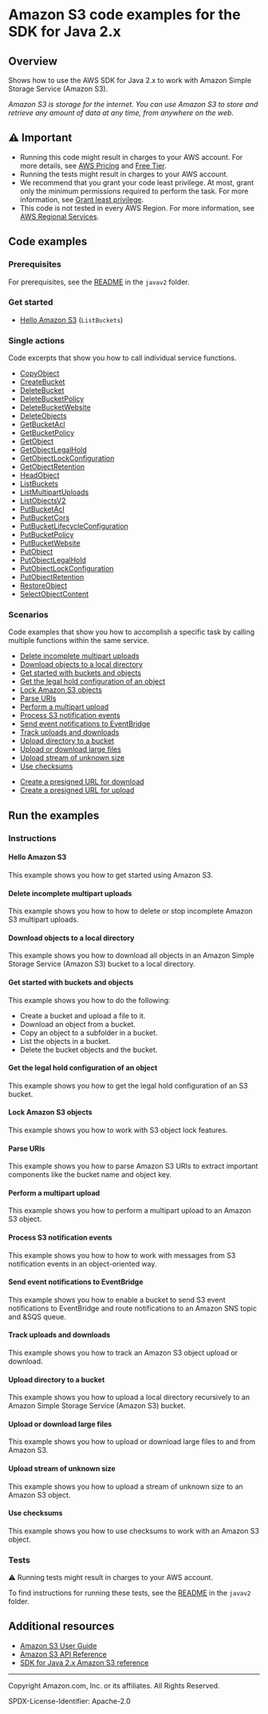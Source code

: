 # Amazon S3 code examples for the SDK for Java 2.x

## Overview

Shows how to use the AWS SDK for Java 2.x to work with Amazon Simple Storage Service (Amazon S3).

<!--custom.overview.start-->
<!--custom.overview.end-->

_Amazon S3 is storage for the internet. You can use Amazon S3 to store and retrieve any amount of data at any time, from anywhere on the web._

## ⚠ Important

* Running this code might result in charges to your AWS account. For more details, see [AWS Pricing](https://aws.amazon.com/pricing/) and [Free Tier](https://aws.amazon.com/free/).
* Running the tests might result in charges to your AWS account.
* We recommend that you grant your code least privilege. At most, grant only the minimum permissions required to perform the task. For more information, see [Grant least privilege](https://docs.aws.amazon.com/IAM/latest/UserGuide/best-practices.html#grant-least-privilege).
* This code is not tested in every AWS Region. For more information, see [AWS Regional Services](https://aws.amazon.com/about-aws/global-infrastructure/regional-product-services).

<!--custom.important.start-->
<!--custom.important.end-->

## Code examples

### Prerequisites

For prerequisites, see the [README](../../README.md#Prerequisites) in the `javav2` folder.


<!--custom.prerequisites.start-->
<!--custom.prerequisites.end-->

### Get started

- [Hello Amazon S3](src/main/java/com/example/s3/HelloS3.java#L6) (`ListBuckets`)


### Single actions

Code excerpts that show you how to call individual service functions.

- [CopyObject](src/main/java/com/example/s3/CopyObject.java#L6)
- [CreateBucket](src/main/java/com/example/s3/CreateBucket.java#L6)
- [DeleteBucket](src/main/java/com/example/s3/S3BucketOps.java#L79)
- [DeleteBucketPolicy](src/main/java/com/example/s3/DeleteBucketPolicy.java#L6)
- [DeleteBucketWebsite](src/main/java/com/example/s3/DeleteWebsiteConfiguration.java#L6)
- [DeleteObjects](src/main/java/com/example/s3/DeleteMultiObjects.java#L6)
- [GetBucketAcl](src/main/java/com/example/s3/GetAcl.java#L6)
- [GetBucketPolicy](src/main/java/com/example/s3/GetBucketPolicy.java#L6)
- [GetObject](src/main/java/com/example/s3/GetObjectData.java#L6)
- [GetObjectLegalHold](src/main/java/com/example/s3/lockscenario/S3LockActions.java#L94)
- [GetObjectLockConfiguration](src/main/java/com/example/s3/lockscenario/S3LockActions.java#L345)
- [GetObjectRetention](src/main/java/com/example/s3/lockscenario/S3LockActions.java#L309)
- [HeadObject](src/main/java/com/example/s3/GetObjectContentType.java#L6)
- [ListBuckets](src/main/java/com/example/s3/ListBuckets.java#L6)
- [ListMultipartUploads](src/main/java/com/example/s3/ListMultipartUploads.java#L6)
- [ListObjectsV2](src/main/java/com/example/s3/ListObjects.java#L6)
- [PutBucketAcl](src/main/java/com/example/s3/SetAcl.java#L6)
- [PutBucketCors](src/main/java/com/example/s3/S3Cors.java#L6)
- [PutBucketLifecycleConfiguration](src/main/java/com/example/s3/LifecycleConfiguration.java#L6)
- [PutBucketPolicy](src/main/java/com/example/s3/SetBucketPolicy.java#L6)
- [PutBucketWebsite](src/main/java/com/example/s3/SetWebsiteConfiguration.java#L6)
- [PutObject](src/main/java/com/example/s3/PutObject.java#L6)
- [PutObjectLegalHold](src/main/java/com/example/s3/lockscenario/S3LockActions.java#L255)
- [PutObjectLockConfiguration](src/main/java/com/example/s3/lockscenario/S3LockActions.java#L206)
- [PutObjectRetention](src/main/java/com/example/s3/lockscenario/S3LockActions.java#L61)
- [RestoreObject](src/main/java/com/example/s3/RestoreObject.java#L6)
- [SelectObjectContent](src/main/java/com/example/s3/async/SelectObjectContentExample.java#L5)

### Scenarios

Code examples that show you how to accomplish a specific task by calling multiple
functions within the same service.

- [Delete incomplete multipart uploads](src/main/java/com/example/s3/AbortMultipartUploadExamples.java)
- [Download objects to a local directory](src/main/java/com/example/s3/transfermanager/DownloadToDirectory.java)
- [Get started with buckets and objects](src/main/java/com/example/s3/S3Scenario.java)
- [Get the legal hold configuration of an object](src/main/java/com/example/s3/lockscenario/S3LockActions.java)
- [Lock Amazon S3 objects](src/main/java/com/example/s3/lockscenario/S3ObjectLockWorkflow.java)
- [Parse URIs](src/main/java/com/example/s3/ParseUri.java)
- [Perform a multipart upload](src/main/java/com/example/s3/PerformMultiPartUpload.java)
- [Process S3 notification events](src/main/java/com/example/s3/ProcessS3EventNotification.java)
- [Send event notifications to EventBridge](src/main/java/com/example/s3/PutBucketS3EventNotificationEventBridge.java)
- [Track uploads and downloads](src/main/java/com/example/s3/transfermanager/UploadFile.java)
- [Upload directory to a bucket](src/main/java/com/example/s3/transfermanager/UploadADirectory.java)
- [Upload or download large files](src/main/java/com/example/s3/transfermanager/DownloadToDirectory.java)
- [Upload stream of unknown size](src/main/java/com/example/s3/async/PutObjectFromStreamAsync.java)
- [Use checksums](src/main/java/com/example/s3/BasicOpsWithChecksums.java)


<!--custom.examples.start-->
- [Create a presigned URL for download](s3/src/main/java/com/example/s3/GeneratePresignedGetUrlAndRetrieve.java)
- [Create a presigned URL for upload](s3/src/main/java/com/example/s3/GeneratePresignedUrlAndPutFileWithMetadata.java)
<!--custom.examples.end-->

## Run the examples

### Instructions


<!--custom.instructions.start-->
<!--custom.instructions.end-->

#### Hello Amazon S3

This example shows you how to get started using Amazon S3.



#### Delete incomplete multipart uploads

This example shows you how to how to delete or stop incomplete Amazon S3 multipart uploads.


<!--custom.scenario_prereqs.s3_Scenario_AbortMultipartUpload.start-->
<!--custom.scenario_prereqs.s3_Scenario_AbortMultipartUpload.end-->


<!--custom.scenarios.s3_Scenario_AbortMultipartUpload.start-->
<!--custom.scenarios.s3_Scenario_AbortMultipartUpload.end-->

#### Download objects to a local directory

This example shows you how to download all objects in an Amazon Simple Storage Service (Amazon S3) bucket to a local directory.


<!--custom.scenario_prereqs.s3_DownloadBucketToDirectory.start-->
<!--custom.scenario_prereqs.s3_DownloadBucketToDirectory.end-->


<!--custom.scenarios.s3_DownloadBucketToDirectory.start-->
<!--custom.scenarios.s3_DownloadBucketToDirectory.end-->

#### Get started with buckets and objects

This example shows you how to do the following:

- Create a bucket and upload a file to it.
- Download an object from a bucket.
- Copy an object to a subfolder in a bucket.
- List the objects in a bucket.
- Delete the bucket objects and the bucket.

<!--custom.scenario_prereqs.s3_Scenario_GettingStarted.start-->
<!--custom.scenario_prereqs.s3_Scenario_GettingStarted.end-->


<!--custom.scenarios.s3_Scenario_GettingStarted.start-->
<!--custom.scenarios.s3_Scenario_GettingStarted.end-->

#### Get the legal hold configuration of an object

This example shows you how to get the legal hold configuration of an S3 bucket.


<!--custom.scenario_prereqs.s3_GetObjectLegalHoldConfiguration.start-->
<!--custom.scenario_prereqs.s3_GetObjectLegalHoldConfiguration.end-->


<!--custom.scenarios.s3_GetObjectLegalHoldConfiguration.start-->
<!--custom.scenarios.s3_GetObjectLegalHoldConfiguration.end-->

#### Lock Amazon S3 objects

This example shows you how to work with S3 object lock features.


<!--custom.scenario_prereqs.s3_Scenario_ObjectLock.start-->
<!--custom.scenario_prereqs.s3_Scenario_ObjectLock.end-->


<!--custom.scenarios.s3_Scenario_ObjectLock.start-->
<!--custom.scenarios.s3_Scenario_ObjectLock.end-->

#### Parse URIs

This example shows you how to parse Amazon S3 URIs to extract important components like the bucket name and object key.


<!--custom.scenario_prereqs.s3_Scenario_URIParsing.start-->
<!--custom.scenario_prereqs.s3_Scenario_URIParsing.end-->


<!--custom.scenarios.s3_Scenario_URIParsing.start-->
<!--custom.scenarios.s3_Scenario_URIParsing.end-->

#### Perform a multipart upload

This example shows you how to perform a multipart upload to an Amazon S3 object.


<!--custom.scenario_prereqs.s3_Scenario_MultipartUpload.start-->
<!--custom.scenario_prereqs.s3_Scenario_MultipartUpload.end-->


<!--custom.scenarios.s3_Scenario_MultipartUpload.start-->
<!--custom.scenarios.s3_Scenario_MultipartUpload.end-->

#### Process S3 notification events

This example shows you how to how to work with messages from S3 notification events in an object-oriented way.


<!--custom.scenario_prereqs.s3_Scenario_ProcessS3EventNotification.start-->
<!--custom.scenario_prereqs.s3_Scenario_ProcessS3EventNotification.end-->


<!--custom.scenarios.s3_Scenario_ProcessS3EventNotification.start-->
<!--custom.scenarios.s3_Scenario_ProcessS3EventNotification.end-->

#### Send event notifications to EventBridge

This example shows you how to enable a bucket to send S3 event notifications to EventBridge and route notifications to an Amazon SNS topic and &SQS queue.


<!--custom.scenario_prereqs.s3_Scenario_PutBucketNotificationConfiguration.start-->
<!--custom.scenario_prereqs.s3_Scenario_PutBucketNotificationConfiguration.end-->


<!--custom.scenarios.s3_Scenario_PutBucketNotificationConfiguration.start-->
<!--custom.scenarios.s3_Scenario_PutBucketNotificationConfiguration.end-->

#### Track uploads and downloads

This example shows you how to track an Amazon S3 object upload or download.


<!--custom.scenario_prereqs.s3_Scenario_TrackUploadDownload.start-->
<!--custom.scenario_prereqs.s3_Scenario_TrackUploadDownload.end-->


<!--custom.scenarios.s3_Scenario_TrackUploadDownload.start-->
<!--custom.scenarios.s3_Scenario_TrackUploadDownload.end-->

#### Upload directory to a bucket

This example shows you how to upload a local directory recursively to an Amazon Simple Storage Service (Amazon S3) bucket.


<!--custom.scenario_prereqs.s3_UploadDirectoryToBucket.start-->
<!--custom.scenario_prereqs.s3_UploadDirectoryToBucket.end-->


<!--custom.scenarios.s3_UploadDirectoryToBucket.start-->
<!--custom.scenarios.s3_UploadDirectoryToBucket.end-->

#### Upload or download large files

This example shows you how to upload or download large files to and from Amazon S3.


<!--custom.scenario_prereqs.s3_Scenario_UsingLargeFiles.start-->
<!--custom.scenario_prereqs.s3_Scenario_UsingLargeFiles.end-->


<!--custom.scenarios.s3_Scenario_UsingLargeFiles.start-->
<!--custom.scenarios.s3_Scenario_UsingLargeFiles.end-->

#### Upload stream of unknown size

This example shows you how to upload a stream of unknown size to an Amazon S3 object.


<!--custom.scenario_prereqs.s3_Scenario_UploadStream.start-->
<!--custom.scenario_prereqs.s3_Scenario_UploadStream.end-->


<!--custom.scenarios.s3_Scenario_UploadStream.start-->
<!--custom.scenarios.s3_Scenario_UploadStream.end-->

#### Use checksums

This example shows you how to use checksums to work with an Amazon S3 object.


<!--custom.scenario_prereqs.s3_Scenario_UseChecksums.start-->
<!--custom.scenario_prereqs.s3_Scenario_UseChecksums.end-->


<!--custom.scenarios.s3_Scenario_UseChecksums.start-->
<!--custom.scenarios.s3_Scenario_UseChecksums.end-->

### Tests

⚠ Running tests might result in charges to your AWS account.


To find instructions for running these tests, see the [README](../../README.md#Tests)
in the `javav2` folder.



<!--custom.tests.start-->
<!--custom.tests.end-->

## Additional resources

- [Amazon S3 User Guide](https://docs.aws.amazon.com/AmazonS3/latest/userguide/Welcome.html)
- [Amazon S3 API Reference](https://docs.aws.amazon.com/AmazonS3/latest/API/Welcome.html)
- [SDK for Java 2.x Amazon S3 reference](https://sdk.amazonaws.com/java/api/latest/software/amazon/awssdk/services/s3/package-summary.html)

<!--custom.resources.start-->
<!--custom.resources.end-->

---

Copyright Amazon.com, Inc. or its affiliates. All Rights Reserved.

SPDX-License-Identifier: Apache-2.0